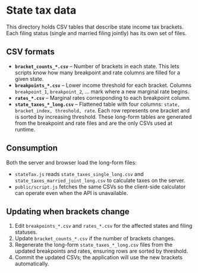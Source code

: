 # State tax data

This directory holds CSV tables that describe state income tax brackets. Each filing status
(single and married filing jointly) has its own set of files.

## CSV formats

* **`bracket_counts_*.csv`** – Number of brackets in each state. This lets scripts know how
  many breakpoint and rate columns are filled for a given state.
* **`breakpoints_*.csv`** – Lower income threshold for each bracket. Columns `breakpoint_1`,
  `breakpoint_2`, … mark where a new marginal rate begins.
* **`rates_*.csv`** – Marginal rates corresponding to each breakpoint column.
* **`state_taxes_*_long.csv`** – Flattened table with four columns:
  `state, bracket_index, threshold, rate`. Each row represents one bracket and
  is sorted by increasing threshold. These long-form tables are generated from
  the breakpoint and rate files and are the only CSVs used at runtime.

## Consumption

Both the server and browser load the long-form files:

* `stateTax.js` reads `state_taxes_single_long.csv` and
  `state_taxes_married_joint_long.csv` to calculate taxes on the server.
* `public/script.js` fetches the same CSVs so the client-side calculator can
  operate even when the API is unavailable.

## Updating when brackets change

1. Edit `breakpoints_*.csv` and `rates_*.csv` for the affected states and
   filing statuses.
2. Update `bracket_counts_*.csv` if the number of brackets changes.
3. Regenerate the long-form `state_taxes_*_long.csv` files from the updated
   breakpoints and rates, ensuring rows are sorted by threshold.
4. Commit the updated CSVs; the application will use the new brackets
   automatically.

